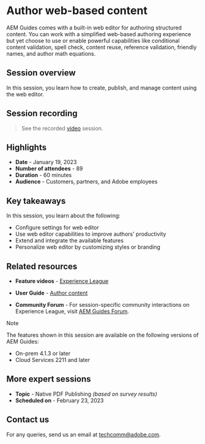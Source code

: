 # Author web-based content

AEM Guides comes with a built-in web editor for authoring structured content. You can work with a simplified web-based authoring experience but yet choose to use or enable powerful capabilities like conditional content validation, spell check, content reuse, reference validation, friendly names, and author math equations.

## Session overview

In this session, you learn how to create, publish, and manage content using the web editor.

## Session recording

>See the recorded [video](https://video.tv.adobe.com/v/3414171/dita-authoring-ccms-web-author?quality=12&learn=on) session.

## Highlights

 - **Date** - January 19, 2023 
 - **Number of attendees** - 89
 - **Duration** - 60 minutes
 - **Audience** - Customers, partners, and Adobe employees

## Key takeaways

In this session, you learn about the following:
 - Configure settings for web editor
 - Use web editor capabilities to improve authors' productivity 
 - Extend and integrate the available features 
 - Personalize web editor by customizing styles or branding
 
## Related resources 

 - **Feature videos** -  [Experience League](https://experienceleague.adobe.com/docs/experience-manager-guides-learn/videos/advanced-user-guide/overview.html?lang=en) 
 
 - **User Guide** - [Author content](https://help.adobe.com/en_US/xml-documentation-for-adobe-experience-manager/index.html#t=DXML-master-map/authoring-content.html)
 
 - **Community Forum** - For session-specific community interactions on Experience League, visit  [AEM Guides Forum](https://experienceleaguecommunities.adobe.com/t5/experience-manager-guides/bd-p/xml-documentation-discussions).

 >[!NOTE]
>
> The features shown in this session are available on the following versions of AEM Guides:
> - On-prem 4.1.3 or later
> - Cloud Services 2211 and later

## More expert sessions 

 - **Topic** - Native PDF Publishing *(based on survey results)*
 - **Scheduled on** - February 23, 2023

## Contact us

For any queries, send us an email at techcomm@adobe.com.